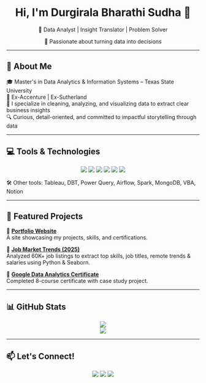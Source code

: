 <h1 align="center">Hi, I'm Durgirala Bharathi Sudha 👋</h1>

<p align="center">
  🎯 Data Analyst | Insight Translator | Problem Solver  
</p>
<p align="center">
  🌟 Passionate about turning data into decisions
</p>

---

## 🧠 About Me

🎓 Master's in Data Analytics & Information Systems – Texas State University  
💼 Ex-Accenture | Ex-Sutherland  
🧩 I specialize in cleaning, analyzing, and visualizing data to extract clear business insights  
🔍 Curious, detail-oriented, and committed to impactful storytelling through data

---

## 💻 Tools & Technologies

<p align="center">
  <img src="https://img.shields.io/badge/Python-3776AB?style=for-the-badge&logo=python&logoColor=white"/>
  <img src="https://img.shields.io/badge/SQL-005C84?style=for-the-badge&logo=mysql&logoColor=white"/>
  <img src="https://img.shields.io/badge/PowerBI-F2C811?style=for-the-badge&logo=powerbi&logoColor=black"/>
  <img src="https://img.shields.io/badge/Excel-217346?style=for-the-badge&logo=microsoft-excel&logoColor=white"/>
  <img src="https://img.shields.io/badge/GoogleBigQuery-669DF6?style=for-the-badge&logo=google-cloud&logoColor=white"/>
  <img src="https://img.shields.io/badge/Scikit--learn-F7931E?style=for-the-badge&logo=scikit-learn&logoColor=white"/>
</p>

🛠 Other tools: Tableau, DBT, Power Query, Airflow, Spark, MongoDB, VBA, Notion

---

## 📂 Featured Projects

🔹 **[Portfolio Website](https://bs-durgirala.github.io/portfolio-site/)**  
A site showcasing my projects, skills, and certifications.

🔹 **[Job Market Trends (2025)](https://github.com/BS-Durgirala/my-portfolio/blob/main/notebooks/P1_Jobs_Market_Trends_2025.ipynb)**  
Analyzed 60K+ job listings to extract top skills, job titles, remote trends & salaries using Python & Seaborn.

🔹 **[Google Data Analytics Certificate](https://www.coursera.org/account/accomplishments/professional-cert/certificate/TTK696RH5FS6)**  
Completed 8-course certificate with case study project.

---

## 📊 GitHub Stats

<p align="center">
  <img src="https://github-readme-stats.vercel.app/api?username=BS-Durgirala&show_icons=true&theme=default" />
  <br />
  <img src="https://github-readme-stats.vercel.app/api/top-langs/?username=BS-Durgirala&layout=compact" />
</p>

---

## 📫 Let's Connect!

<p align="center">
  <a href="mailto:bsmg2402@gmail.com"><img src="https://img.shields.io/badge/-Email-D14836?style=for-the-badge&logo=gmail&logoColor=white" /></a>
  <a href="https://www.linkedin.com/in/dbsudha/"><img src="https://img.shields.io/badge/-LinkedIn-blue?style=for-the-badge&logo=linkedin&logoColor=white" /></a>
  <a href="Sudha resume.pdf"><img src="https://img.shields.io/badge/-Resume-4CAF50?style=for-the-badge&logo=google-drive&logoColor=white" /></a>
</p>
